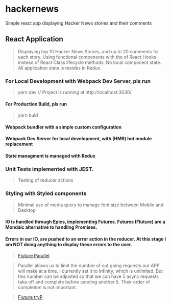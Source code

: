 # hackernews
Simple react app displaying Hacker News stories and their comments

## React Application
> Displaying top 10 Hacker News Stories, and up to 20 comments for each story.
> Using functional components with the of React Hooks instead of React Class lifecycle methods.
> No local component state. All application state is resides in Redux.

### For Local Development with Webpack Dev Server, pls run
> yarn dev 
> // Project is running at http://localhost:3030/

#### For Production Build, pls run
> yarn buld

#### Webpack bundler with a simple custom configuration
#### Webpack Dev Server for local development, with (HMR) hot module replacement

#### State managment is managed with Redux

### Unit Tests implemented with JEST.
> Testing of reducer actions

### Styling with Styled components
> Minimal use of media query to manage font size between Mobile and Desktop

#### IO is handled through Epics, implementing Futures. Futures (Fluture) are a Mondaic alternative to handling Promises.

#### Errors in our IO, are pushed to an error action in the reducer. At this stage I am NOT doing anything to display these errors to the user.

> [Fluture Parallel](https://github.com/fluture-js/Fluture/tree/11.x#parallel)

> Parallel allows us to limit the number of out going requests our APP will make at a time. I currently set it to Infinity, which is unlimited. But this number can be adjusted so that we can have 5 async requests take off and complete before sending another 5. Their order of completion is not important.

> [Fluture tryP](https://github.com/fluture-js/Fluture/tree/11.x#tryp)

